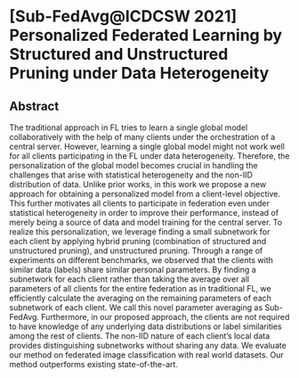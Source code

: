 # [Sub-FedAvg@ICDCSW 2021] Personalized Federated Learning by Structured and Unstructured Pruning under Data Heterogeneity

## Abstract

The traditional approach in FL tries to learn a single global model collaboratively with the help of many clients under the orchestration of a central server. However, learning a single global model might not work well for all clients participating in the FL under data heterogeneity. Therefore, the personalization of the global model becomes crucial in handling the challenges that arise with statistical heterogeneity and the non-IID distribution of data. Unlike prior works, in this work we propose a new approach for obtaining a personalized model from a client-level objective. This further motivates all clients to participate in federation even under statistical heterogeneity in order to improve their performance, instead of merely being a source of data and model training for the central server. To realize this personalization, we leverage finding a small subnetwork for each client by applying hybrid pruning (combination of structured and unstructured pruning), and unstructured pruning. Through a range of experiments on different benchmarks, we observed that the clients with similar data (labels) share similar personal parameters. By finding a subnetwork for each client rather than taking the average over all parameters of all clients for the entire federation as in traditional FL, we efficiently calculate the averaging on the remaining parameters of each subnetwork of each client. We call this novel parameter averaging as Sub-FedAvg. Furthermore, in our proposed approach, the clients are not required to have knowledge of any underlying data distributions or label similarities among the rest of clients. The non-IID nature of each client’s local data provides distinguishing subnetworks without sharing any data. We evaluate our method on federated image classification with real world datasets. Our method outperforms existing state-of-the-art.